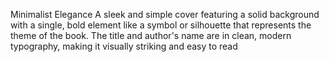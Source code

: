 
Minimalist Elegance
A sleek and simple cover featuring a solid background with a single, bold element like a symbol or silhouette that represents the theme of the book. The title and author's name are in clean, modern typography, making it visually striking and easy to read
